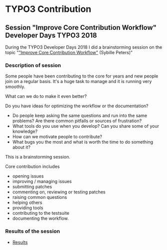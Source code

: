 # TYPO3 Contribution

## Session "Improve Core Contribution Workflow" Developer Days TYPO3 2018

During the TYPO3 Developer Days 2018 I did a brainstorming session on the
topic "["Improve Core Contribution Workflow"](https://t3dd18.typo3.org/schedule/#c813) (Sybille Peters)"

### Description of session

Some people have been contributing to the core for years and new people join on a regular basis. 
It's a huge task to manage and it is running very smoothly. 

What can we do to make it even better?

Do you have ideas for optimizing the workflow or the documentation?
* Do people keep asking the same questions and run into the same problems? Are there common pitfalls or sources of frustration?
* What tools do you use when you develop? Can you share some of your knowledge?
* How can we motivate people to contribute?
* What bugs you the most and what is worth the time to do something about it?

This is a brainstorming session.

Core contribution includes 
* opening issues
* improving / managing issues
* submitting patches
* commenting on, reviewing or testing patches
* raising common questions
* helping others
* providing tools
* contributing to the testsuite 
* documenting the workflow.

### Results of the session

* [Results](https://sypets.github.io/typo3/contribution/ImproveContribution-final.pdf)  